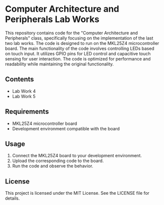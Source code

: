 # Computer Architecture and Peripherals Lab Works
This repository contains code for the "Computer Architecture and Peripherals" class, specifically focusing on the implementation of the last two lab works. The code is designed to run on the MKL25Z4 microcontroller board. The main functionality of the code involves controlling LEDs based on touch input. It utilizes GPIO pins for LED control and capacitive touch sensing for user interaction. The code is optimized for performance and readability while maintaining the original functionality.

## Contents
+ Lab Work 4
+ Lab Work 5

## Requirements
+ MKL25Z4 microcontroller board
+ Development environment compatible with the board

## Usage
1. Connect the MKL25Z4 board to your development environment.
2. Upload the corresponding code to the board.
3. Run the code and observe the behavior.

## License
This project is licensed under the MIT License. See the LICENSE file for details.
